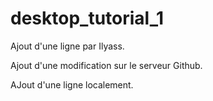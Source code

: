 # desktop_tutorial_1

Ajout d'une ligne par Ilyass.
 
Ajout d'une modification sur le serveur Github.

AJout d'une ligne localement.